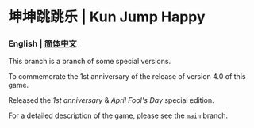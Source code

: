 # 坤坤跳跳乐 | Kun Jump Happy

### English | [简体中文](README_ZH.md)

This branch is a branch of some special versions.

To commemorate the 1st anniversary of the release of version 4.0 of this game.

Released the *1st anniversary* & *April Fool's Day* special edition.

For a detailed description of the game, please see the `main` branch.